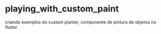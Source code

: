 # playing_with_custom_paint

criando exemplos do custom pianter, componente de pintura de objetos no flutter.
